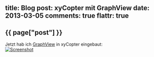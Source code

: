 title: Blog
post: xyCopter mit GraphView
date: 2013-03-05
comments: true
flattr: true
---

## {{ page["post"] }}
<!--%
from datetime import datetime
date = datetime.strptime(page["date"], "%Y-%m-%d").strftime("%B %d, %Y")
print "*Posted at %s.*" % date
%-->

Jetzt hab ich [GraphView][1] in xyCopter eingebaut:  
[![Screenshot][2]][3]

 [1]: https://github.com/Lauszus/GraphView
 [2]: img/xyCopterNew_small.png
 [3]: img/xyCopterNew.png
